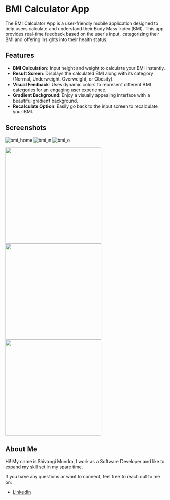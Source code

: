 # BMI Calculator App

The BMI Calculator App is a user-friendly mobile application designed to help users calculate and understand their Body Mass Index (BMI). This app provides real-time feedback based on the user's input, categorizing their BMI and offering insights into their health status.

## Features

- **BMI Calculation**: Input height and weight to calculate your BMI instantly.
- **Result Screen**: Displays the calculated BMI along with its category (Normal, Underweight, Overweight, or Obesity).
- **Visual Feedback**: Uses dynamic colors to represent different BMI categories for an engaging user experience.
- **Gradient Background**: Enjoy a visually appealing interface with a beautiful gradient background.
- **Recalculate Option**: Easily go back to the input screen to recalculate your BMI.

## Screenshots
![bmi_home](https://github.com/user-attachments/assets/13392736-8771-4646-b600-8790d3196362)
![bmi_n](https://github.com/user-attachments/assets/f80eaef3-c7fb-4b2f-a4cb-401ff6ebd5a3)
![bmi_o](https://github.com/user-attachments/assets/aa606d74-7e1f-46a0-8df0-14409519336e)

<img src="[https://github.com/user-attachments/assets/bmi_result.png](https://github.com/user-attachments/assets/13392736-8771-4646-b600-8790d3196362)"  width="300"/>
<img src="[https://github.com/user-attachments/assets/bmi_input.png](https://github.com/user-attachments/assets/f80eaef3-c7fb-4b2f-a4cb-401ff6ebd5a3)"  width="300"/>
<img src="[https://github.com/user-attachments/assets/aa606d74-7e1f-46a0-8df0-14409519336e)"  width="300"/>



## About Me

Hi! My name is Shivangi Mundra, I work as a Software Developer and like to expand my skill set in my spare time.

If you have any questions or want to connect, feel free to reach out to me on:

- [LinkedIn](https://www.linkedin.com/in/shivangi-mundra-9a31b65b/)
